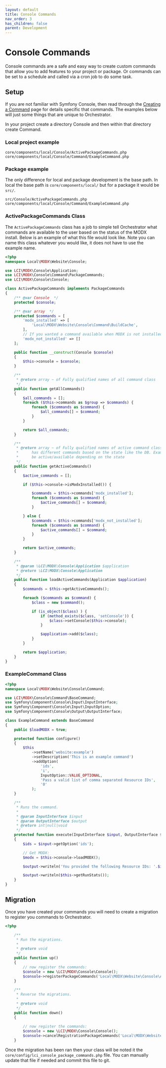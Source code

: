 ```yaml
---
layout: default
title: Console Commands
nav_order: 3
has_children: false
parent: Development
---
```

# Console Commands

Console commands are a safe and easy way to create custom commands that allow you to add features to your project or package. 
Or commands can be set to a schedule and called via a cron job to do some task.

## Setup

If you are not familiar with Symfony Console, then read through the [Creating a Command](https://symfony.com/doc/current/console.html#creating-a-command) 
page for details specific that commands. The examples below will just some things that are unique to Orchestrator. 

In your project create a directory Console and then within that directory create Command. 

### Local project example
```
core/components/local/Console/ActivePackageCommands.php
core/components/local/Console/Command/ExampleCommand.php
```

### Package example

The only difference for local and package development is the base path. In local the base path is `core/components/local/` but
for a package it would be `src/`.

```
src/Console/ActivePackageCommands.php
core/components/local/Console/Command/ExampleCommand.php
```

### ActivePackageCommands Class

The `ActivePackageCommands` class has a job to simple tell Orchestrator what commands are available to the user based on the 
status of the MODX install. Below is an example of what this file would look like. Note you can name this class whatever you 
would like, it does not have to use the example name.

```php
<?php
namespace Local\MODX\Website\Console;

use LCI\MODX\Console\Application;
use LCI\MODX\Console\Command\PackageCommands;
use LCI\MODX\Console\Console;

class ActivePackageCommands implements PackageCommands
{
    /** @var Console  */
    protected $console;

    /** @var array  */
    protected $commands = [
        'modx_installed' => [
            'Local\MODX\Website\Console\Command\BuildCache',
        ],
        // If you wanted a command available when MODX is not installed you would define that here:
        'modx_not_installed' => []
    ];

    public function __construct(Console $console)
    {
        $this->console = $console;
    }

    /**
     * @return array ~ of Fully qualified names of all command class
     */
    public function getAllCommands()
    {
        $all_commands = [];
        foreach ($this->commands as $group => $commands) {
            foreach ($commands as $command) {
                $all_commands[] = $command;
            }
        }

        return $all_commands;
    }

    /**
     * @return array ~ of Fully qualified names of active command classes. This could differ from all if package creator
     *      has different commands based on the state like the DB. Example has Install and Uninstall, only one would
     *      be active/available depending on the state
     */
    public function getActiveCommands()
    {
        $active_commands = [];

        if ($this->console->isModxInstalled()) {

            $commands = $this->commands['modx_installed'];
            foreach ($commands as $command) {
                $active_commands[] = $command;
            }

        } else {
            $commands = $this->commands['modx_not_installed'];
            foreach ($commands as $command) {
                $active_commands[] = $command;
            }
        }

        return $active_commands;
    }

    /**
     * @param \LCI\MODX\Console\Application $application
     * @return \LCI\MODX\Console\Application
     */
    public function loadActiveCommands(Application $application)
    {
        $commands = $this->getActiveCommands();

        foreach ($commands as $command) {
            $class = new $command();

            if (is_object($class) ) {
                if (method_exists($class, 'setConsole')) {
                    $class->setConsole($this->console);
                }

                $application->add($class);
            }
        }

        return $application;
    }
}
```

### ExampleCommand Class

```php
<?php
namespace Local\MODX\Website\Console\Command;

use LCI\MODX\Console\Command\BaseCommand;
use Symfony\Component\Console\Input\InputInterface;
use Symfony\Component\Console\Input\InputOption;
use Symfony\Component\Console\Output\OutputInterface;

class ExampleCommand extends BaseCommand
{
    public $loadMODX = true;

    protected function configure()
    {
        $this
            ->setName('website:example')
            ->setDescription('This is an example command')
            ->addOption(
                'ids',
                'i',
                InputOption::VALUE_OPTIONAL,
                'Pass a valid list of comma separated Resource IDs',
                '0'
            );
    }

    /**
     * Runs the command.
     *
     * @param InputInterface $input
     * @param OutputInterface $output
     * @return int|null|void
     */
    protected function execute(InputInterface $input, OutputInterface $output)
    {
        $ids = $input->getOption('ids');

        // Get MODX:
        $modx = $this->console->loadMODX();

        $output->writeln('You provided the following Resource IDs: '.$ids);

        $output->writeln($this->getRunStats());
    }
}
```

## Migration

Once you have created your commands you will need to create a migration to register you commands to Orchestrator.

```php
<?php

    /**
     * Run the migrations.
     *
     * @return void
     */
    public function up()
    {
        // now register the commands:
        $console = new \LCI\MODX\Console\Console();
        $console->registerPackageCommands('Local\MODX\Website\Console\ActivePackageCommands');
    }

    /**
     * Reverse the migrations.
     *
     * @return void
     */
    public function down()
    {
        
        // now register the commands:
        $console = new \LCI\MODX\Console\Console();
        $console->cancelRegistrationPackageCommands('Local\MODX\Website\Console\ActivePackageCommands');
    }
```

Once the migration has been ran then your class will be noted it the `core/config/lci_console_package_commands.php` file. 
You can manually update that file if needed and commit this file to git.
